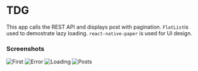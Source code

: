 # TDG

This app calls the REST API and displays post with pagination. `FlatList`is used to demostrate lazy loading. `react-native-paper` is used for UI design.

### Screenshots
![First](screenshots/First.jpg)
![Error](screenshots/Error.jpg)
![Loading](screenshots/Loading.jpg)
![Posts](screenshots/Posts.jpg)
